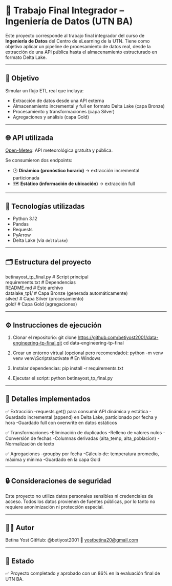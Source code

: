# 🧠 Trabajo Final Integrador – Ingeniería de Datos (UTN BA)

Este proyecto corresponde al trabajo final integrador del curso de **Ingeniería de Datos** del Centro de eLearning de la UTN. Tiene como objetivo aplicar un pipeline de procesamiento de datos real, desde la extracción de una API pública hasta el almacenamiento estructurado en formato Delta Lake.

---

## 🚀 Objetivo

Simular un flujo ETL real que incluya:

- Extracción de datos desde una API externa  
- Almacenamiento incremental y full en formato Delta Lake (capa Bronze)  
- Procesamiento y transformaciones (capa Silver)  
- Agregaciones y análisis (capa Gold)

---

## 🌐 API utilizada

[Open-Meteo](https://open-meteo.com/): API meteorológica gratuita y pública.

Se consumieron dos endpoints:

- 🕒 **Dinámico (pronóstico horario)** → extracción incremental particionada  
- 🗺️ **Estático (información de ubicación)** → extracción full

---

## 🧰 Tecnologías utilizadas

- Python 3.12  
- Pandas  
- Requests  
- PyArrow  
- Delta Lake (via `deltalake`)

---

## 🗂️ Estructura del proyecto

betinayost_tp_final.py     # Script principal  
requirements.txt           # Dependencias  
README.md                  # Este archivo  
datalake_tp1/              # Capa Bronze (generada automáticamente)  
silver/                    # Capa Silver (procesamiento)  
gold/                      # Capa Gold (agregaciones)


---

## ⚙️ Instrucciones de ejecución

1. Clonar el repositorio:
   git clone https://github.com/betiyost2001/data-engineering-tp-final.git
   cd data-engineering-tp-final
   
2. Crear un entorno virtual (opcional pero recomendado):
  python -m venv venv
  venv\Scripts\activate     # En Windows


3. Instalar dependencias:
  pip install -r requirements.txt

4. Ejecutar el script:
  python betinayost_tp_final.py

---


## 📌 Detalles implementados

✅ Extracción
-requests.get() para consumir API dinámica y estática
-Guardado incremental (append) en Delta Lake, particionado por fecha y hora
-Guardado full con overwrite en datos estáticos

✅ Transformaciones
-Eliminación de duplicados
-Relleno de valores nulos
-Conversión de fechas
-Columnas derivadas (alta_temp, alta_poblacion)
-Normalización de texto

✅ Agregaciones
-groupby por fecha
-Cálculo de: temperatura promedio, máxima y mínima
-Guardado en la capa Gold

---

## 🔒 Consideraciones de seguridad
Este proyecto no utiliza datos personales sensibles ni credenciales de acceso.
Todos los datos provienen de fuentes públicas, por lo tanto no requiere anonimización ni protección especial.

---

## 👩‍💻 Autor
Betina Yost
GitHub: @betiyost2001
📧 yostbetina20@gmail.com

---

## 🏁 Estado
✅ Proyecto completado y aprobado con un 86% en la evaluación final de UTN BA.
